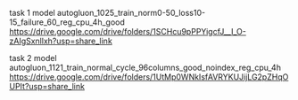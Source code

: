 task 1 model
autogluon_1025_train_norm0-50_loss10-15_failure_60_reg_cpu_4h_good
https://drive.google.com/drive/folders/1SCHcu9pPPYigcfJ__I_O-zAIgSxnllxh?usp=share_link

task 2 model
autogluon_1121_train_normal_cycle_96columns_good_noindex_reg_cpu_4h
https://drive.google.com/drive/folders/1UtMp0WNkIsfAVRYKUJijLG2pZHqOUPIt?usp=share_link
